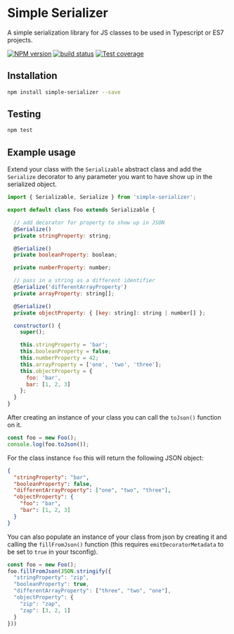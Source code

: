 # Simple Serializer
A simple serialization library for JS classes to be used in Typescript or ES7 projects.

[![NPM version][npm-image]][npm-url]
[![build status][travis-image]][travis-url]
[![Test coverage][codecov-image]][codecov-url]

[npm-image]: https://badge.fury.io/js/simple-serializer.svg
[npm-url]: https://npmjs.org/package/simple-serializer
[travis-image]: https://travis-ci.org/joeldn/simple-serializer.svg?branch=master
[travis-url]: https://travis-ci.org/joeldn/simple-serializer
[codecov-image]: https://codecov.io/github/joeldn/simple-serializer/coverage.svg?branch=master
[codecov-url]: https://codecov.io/github/joeldn/simple-serializer?branch=master

## Installation

```bash
npm install simple-serializer --save
```

## Testing

```bash
npm test
```

## Example usage

Extend your class with the `Serializable` abstract class and add the `Serialize` decorator
to any parameter you want to have show up in the serialized object.

```js
import { Serializable, Serialize } from 'simple-serializer';

export default class Foo extends Serializable {

  // add decorator for property to show up in JSON
  @Serialize()
  private stringProperty: string;

  @Serialize()
  private booleanProperty: boolean;

  private numberProperty: number;

  // pass in a string as a different identifier
  @Serialize('differentArrayProperty')
  private arrayProperty: string[];

  @Serialize()
  private objectProperty: { [key: string]: string | number[] };

  constructor() {
    super();

    this.stringProperty = 'bar';
    this.booleanProperty = false;
    this.numberProperty = 42;
    this.arrayProperty = ['one', 'two', 'three'];
    this.objectProperty = {
      foo: 'bar',
      bar: [1, 2, 3]
    };
  }
}
```

After creating an instance of your class you can call the `toJson()` function on it.

```js
const foo = new Foo();
console.log(foo.toJson());
```

For the class instance `foo` this will return the following JSON object:

```json
{
  "stringProperty": "bar",
  "booleanProperty": false,
  "differentArrayProperty": ["one", "two", "three"],
  "objectProperty": {
    "foo": "bar",
    "bar": [1, 2, 3]
  }
}
```

You can also populate an instance of your class from json by creating it and calling the `fillFromJson()` function
 (this requires `emitDecoratorMetadata` to be set to `true` in your tsconfig).

```js
const foo = new Foo();
foo.fillFromJson(JSON.stringify({
  "stringProperty": "zip",
  "booleanProperty": true,
  "differentArrayProperty": ["three", "two", "one"],
  "objectProperty": {
    "zip": "zap",
    "zap": [3, 2, 1]
  }
}))
```

